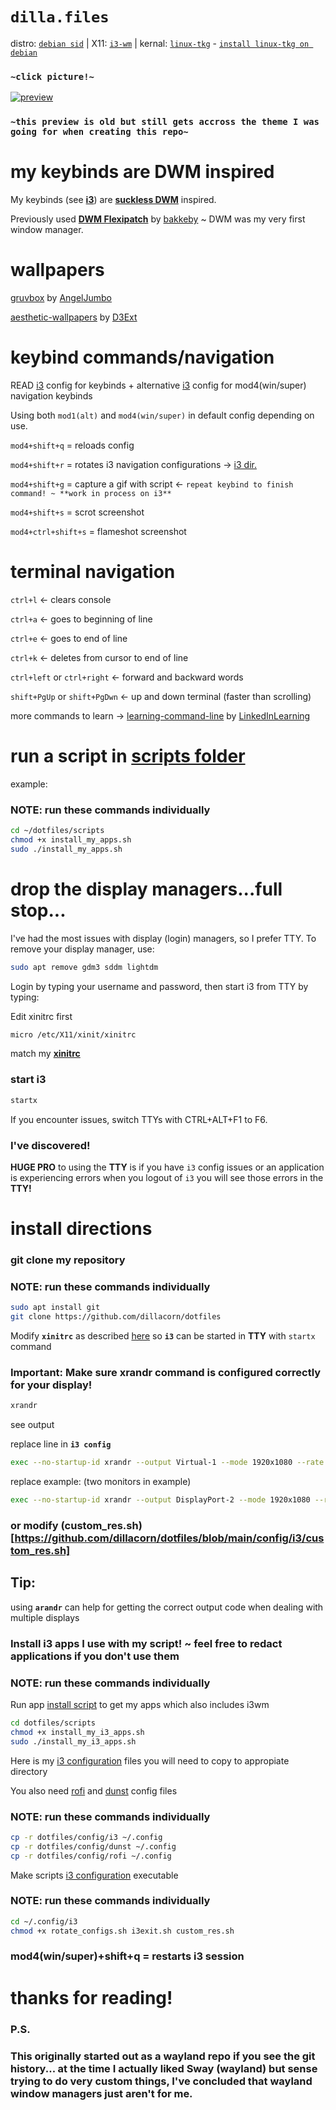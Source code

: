 # `dilla.files`
distro: [`debian sid`](https://www.debian.org/releases/sid/) | X11: [`i3-wm`](https://github.com/i3/i3) | kernal: [`linux-tkg`](https://github.com/Frogging-Family/linux-tkg) - [`install linux-tkg on debian`](https://github.com/Frogging-Family/linux-tkg?tab=readme-ov-file#deb-debian-ubuntu-and-derivatives-and-rpm-fedora-suse-and-derivatives-based-distributions)

### `~click picture!~`
[![preview](https://i.imgur.com/1JOMnpC.png)](https://youtu.be/sL1O7zuQIuE)
### `~this preview is old but still gets accross the theme I was going for when creating this repo~`

# my keybinds are **DWM** inspired

My keybinds (see [**i3**](https://github.com/dillacorn/dotfiles/blob/main/config/i3/config)) are [**suckless DWM**](https://dwm.suckless.org/) inspired.

Previously used [**DWM Flexipatch**](https://github.com/bakkeby/dwm-flexipatch) by [bakkeby](https://github.com/bakkeby) ~ DWM was my very first window manager.

# wallpapers

[gruvbox](https://github.com/AngelJumbo/gruvbox-wallpapers) by [AngelJumbo](https://github.com/AngelJumbo)

[aesthetic-wallpapers](https://github.com/D3Ext/aesthetic-wallpapers) by [D3Ext](https://github.com/D3Ext)

# keybind commands/navigation

READ [i3](https://github.com/dillacorn/dotfiles/blob/main/config/i3/config) config for keybinds + alternative [i3](https://github.com/dillacorn/dotfiles/blob/main/config/i3/super_navigation.config) config for mod4(win/super) navigation keybinds

Using both `mod1(alt)` and `mod4(win/super)` in default config depending on use.

`mod4+shift+q` = reloads config

`mod4+shift+r` = rotates i3 navigation configurations -> [i3 dir.](https://github.com/Dillacorn/dotfiles/tree/main/config/i3)

`mod4+shift+g` = capture a gif with script <- `repeat keybind to finish command! ~ **work in process on i3**`

`mod4+shift+s` = scrot screenshot

`mod4+ctrl+shift+s` = flameshot screenshot

# terminal navigation

`ctrl+l` <- clears console

`ctrl+a` <- goes to beginning of line

`ctrl+e` <- goes to end of line

`ctrl+k` <- deletes from cursor to end of line

`ctrl+left` or `ctrl+right` <- forward and backward words

`shift+PgUp` or `shift+PgDwn` <- up and down terminal (faster than scrolling)

more commands to learn -> [learning-command-line](https://github.com/LinkedInLearning/learning-linux-command-line-3005201/blob/e0cfdc8244b804b57c04b5cffc55c0b322122457/commands.md) by [LinkedInLearning](https://github.com/LinkedInLearning)

# run a script in [scripts folder](https://github.com/dillacorn/dotfiles/tree/main/scripts)

example:

### NOTE: run these commands individually

```sh
cd ~/dotfiles/scripts
chmod +x install_my_apps.sh
sudo ./install_my_apps.sh
```

# drop the display managers...full stop...

I've had the most issues with display (login) managers, so I prefer TTY. To remove your display manager, use:

```sh
sudo apt remove gdm3 sddm lightdm
```

Login by typing your username and password, then start i3 from TTY by typing:

Edit xinitrc first

```sh
micro /etc/X11/xinit/xinitrc
```

match my [**xinitrc**](https://github.com/dillacorn/dotfiles/blob/main/etc/X11/xinit/xinitrc)

### start **i3**
```sh
startx
```

If you encounter issues, switch TTYs with CTRL+ALT+F1 to F6.

### I've discovered!
**HUGE PRO** to using the **TTY** is if you have `i3` config issues or an application is experiencing errors when you logout of `i3` you will see those errors in the **TTY!**

# install directions

### git clone my repository

### NOTE: run these commands individually

```sh
sudo apt install git
git clone https://github.com/dillacorn/dotfiles
```

Modify **`xinitrc`** as described [here](https://github.com/dillacorn/dotfiles/blob/main/etc/X11/xinit/xinitrc) so **`i3`** can be started in **TTY** with `startx` command

### **Important:** Make sure **xrandr** command is configured correctly for your display!

```sh
xrandr
```
see output

replace line in **`i3 config`**

```sh
exec --no-startup-id xrandr --output Virtual-1 --mode 1920x1080 --rate 60
```

replace example: (two monitors in example)

```sh
exec --no-startup-id xrandr --output DisplayPort-2 --mode 1920x1080 --rate 240 --pos 0x0 --output HDMI-0 --mode 1920x1080 --rate 60 --pos 1920x0
```

### or modify (custom_res.sh)[https://github.com/dillacorn/dotfiles/blob/main/config/i3/custom_res.sh]

## Tip:
using **`arandr`** can help for getting the correct output code when dealing with multiple displays

### Install i3 apps I use with my script! ~ feel free to redact applications if you don't use them

### NOTE: run these commands individually

Run app [install script](https://github.com/dillacorn/dotfiles/blob/main/scripts/install_my_i3_apps.sh) to get my apps which also includes i3wm

```sh
cd dotfiles/scripts
chmod +x install_my_i3_apps.sh
sudo ./install_my_i3_apps.sh
```

Here is my [i3 configuration](https://github.com/dillacorn/dotfiles/tree/main/config/i3) files you will need to copy to appropiate directory

You also need [rofi](https://github.com/dillacorn/dotfiles/tree/main/config/rofi) and [dunst](https://github.com/dillacorn/dotfiles/tree/main/config/dunst) config files

### NOTE: run these commands individually

```sh
cp -r dotfiles/config/i3 ~/.config
cp -r dotfiles/config/dunst ~/.config
cp -r dotfiles/config/rofi ~/.config
```

Make scripts [i3 configuration](https://github.com/dillacorn/dotfiles/tree/main/config/i3) executable

### NOTE: run these commands individually

```sh
cd ~/.config/i3
chmod +x rotate_configs.sh i3exit.sh custom_res.sh
```

### mod4(win/super)+shift+q = restarts i3 session

# thanks for reading!
### P.S. 
### This originally started out as a wayland repo if you see the git history... at the time I actually liked Sway (wayland) but sense trying to do very custom things, I've concluded that wayland window managers just aren't for me.